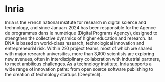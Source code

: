 # Inria

Inria is the French national institute for research in digital science and technology, and since January 2024 has been responsible for the Agence de programmes dans le numérique (Digital Programs Agency), designed to strengthen the collective dynamics of higher education and research. Its DNA is based on world-class research, technological innovation and entrepreneurial risk. Within 220 project teams, most of which are shared with major research universities, more than 3,800 scientists are exploring new avenues, often in interdisciplinary collaboration with industrial partners, to meet ambitious challenges. As a technology institute, Inria supports a wide range of innovation paths: from open source software publishing to the creation of technology startups (Deeptech). 
